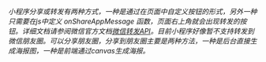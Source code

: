 *小程序分享或转发有两种方式，一种是通过在页面中自定义按钮的形式，另外一种只需要在js中定义 onShareAppMessage 函数，页面右上角就会出现转发的按钮。详细文档请参阅微信官方文档[微信转发API](https://mp.weixin.qq.com/debug/wxadoc/dev/api/share.html)。目前小程序好像暂不支持转发到微信朋友圈。可以分享朋友圈，分享到朋友圈主要是两种方法，一种是后台直接生成海报图，一种是前端通过canvas生成海报。*

